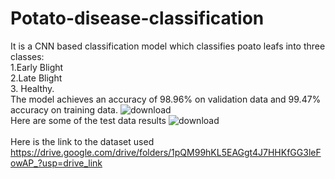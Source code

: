 # Potato-disease-classification
It is a CNN based classification model which classifies poato leafs into three classes:
 </br>1.Early Blight </br> 2.Late Blight </br> 3. Healthy. 
</br> 
The model achieves an accuracy of 98.96% on validation data and 99.47% accuracy on training data.
![download](https://github.com/Ayush1216/Potato-disease-classification/assets/117370033/2d337c4a-8717-4796-b4e7-0025d742e826)
</br> 
Here are some of the test data results
![download](https://github.com/Ayush1216/Potato-disease-classification/assets/117370033/1c8a951d-2bf2-4d14-a09a-a6291198fc0b)
</br>
</br>
Here is the link to the dataset used </br>
https://drive.google.com/drive/folders/1pQM99hKL5EAGgt4J7HHKfGG3leFowAP_?usp=drive_link
